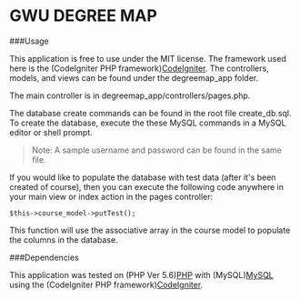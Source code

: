 GWU DEGREE MAP
===============

###Usage

This application is free to use under the MIT license. The framework used here
is the (CodeIgniter PHP framework)[CodeIgniter]. The controllers, models, and views
can be found under the degreemap_app folder.

The main controller is in degreemap_app/controllers/pages.php. 

The database create commands can be found in the root file create_db.sql. To create the database, execute the these MySQL commands in a MySQL editor or shell prompt.  

> Note: A sample username and password can be found in the same file. 

If you would like to populate the database with test data (after it's been created of course), then
you can execute the following code anywhere in your main view or index action in the pages controller: 

```
$this->course_model->putTest();
```

This function will use the associative array in the course model to populate the columns in 
the database. 

###Dependencies

This application was tested on (PHP Ver 5.6)[PHP] with (MySQL)[MySQL] using the (CodeIgniter PHP framework)[CodeIgniter].

[CodeIgniter]: https://ellislab.com/codeigniter
[MySQL]: http://www.mysql.com/
[PHP]: http://php.net/
